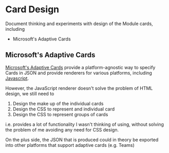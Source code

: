 # Card Design

Document thinking and experiments with design of the Module cards, including
- Microsoft's Adaptive Cards


## Microsoft's Adaptive Cards

[Microsoft's Adaptive Cards](https://adaptivecards.io/) provide a platform-agnostic way to specify Cards in JSON and provide renderers for various platforms, including [Javascript](https://docs.microsoft.com/en-gb/adaptive-cards/sdk/rendering-cards/javascript/getting-started).

However, the JavaScript renderer doesn't solve the problem of HTML design, we still need to
1. Design the make up of the individual cards
2. Design the CSS to represent and individual card
3. Design the CSS to represent groups of cards

i.e. provides a lot of functionality I wasn't thinking of using, without solving the problem of me avoiding any need for CSS design.

On the plus side, the JSON that is produced could in theory be exported into other platforms that support adaptive cards (e.g. Teams)

